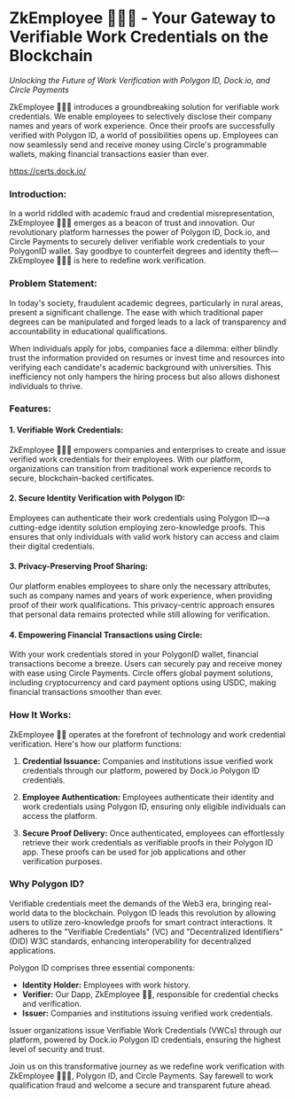 # ZkEmployee 👨🏻‍💻 - Your Gateway to Verifiable Work Credentials on the Blockchain

*Unlocking the Future of Work Verification with Polygon ID, Dock.io, and Circle Payments*

ZkEmployee 👨🏻‍💻 introduces a groundbreaking solution for verifiable work credentials. We enable employees to selectively disclose their company names and years of work experience. Once their proofs are successfully verified with Polygon ID, a world of possibilities opens up. Employees can now seamlessly send and receive money using Circle's programmable wallets, making financial transactions easier than ever.

https://certs.dock.io/

### Introduction:
In a world riddled with academic fraud and credential misrepresentation, ZkEmployee 👨🏻‍💻 emerges as a beacon of trust and innovation. Our revolutionary platform harnesses the power of Polygon ID, Dock.io, and Circle Payments to securely deliver verifiable work credentials to your PolygonID wallet. Say goodbye to counterfeit degrees and identity theft—ZkEmployee 👨🏻‍💻 is here to redefine work verification.

### Problem Statement:
In today's society, fraudulent academic degrees, particularly in rural areas, present a significant challenge. The ease with which traditional paper degrees can be manipulated and forged leads to a lack of transparency and accountability in educational qualifications.

When individuals apply for jobs, companies face a dilemma: either blindly trust the information provided on resumes or invest time and resources into verifying each candidate's academic background with universities. This inefficiency not only hampers the hiring process but also allows dishonest individuals to thrive.

### Features:
#### 1. Verifiable Work Credentials:
ZkEmployee 👨🏻‍💻 empowers companies and enterprises to create and issue verified work credentials for their employees. With our platform, organizations can transition from traditional work experience records to secure, blockchain-backed certificates.

#### 2. Secure Identity Verification with Polygon ID:
Employees can authenticate their work credentials using Polygon ID—a cutting-edge identity solution employing zero-knowledge proofs. This ensures that only individuals with valid work history can access and claim their digital credentials.

#### 3. Privacy-Preserving Proof Sharing:
Our platform enables employees to share only the necessary attributes, such as company names and years of work experience, when providing proof of their work qualifications. This privacy-centric approach ensures that personal data remains protected while still allowing for verification.

#### 4. Empowering Financial Transactions using Circle:
With your work credentials stored in your PolygonID wallet, financial transactions become a breeze. Users can securely pay and receive money with ease using Circle Payments. Circle offers global payment solutions, including cryptocurrency and card payment options using USDC, making financial transactions smoother than ever.

### How It Works:
ZkEmployee 👨🏏 operates at the forefront of technology and work credential verification. Here's how our platform functions:

1. **Credential Issuance:** Companies and institutions issue verified work credentials through our platform, powered by Dock.io Polygon ID credentials.

2. **Employee Authentication:** Employees authenticate their identity and work credentials using Polygon ID, ensuring only eligible individuals can access the platform.

3. **Secure Proof Delivery:** Once authenticated, employees can effortlessly retrieve their work credentials as verifiable proofs in their Polygon ID app. These proofs can be used for job applications and other verification purposes.

### Why Polygon ID?
Verifiable credentials meet the demands of the Web3 era, bringing real-world data to the blockchain. Polygon ID leads this revolution by allowing users to utilize zero-knowledge proofs for smart contract interactions. It adheres to the "Verifiable Credentials" (VC) and "Decentralized Identifiers" (DID) W3C standards, enhancing interoperability for decentralized applications.

Polygon ID comprises three essential components:
- **Identity Holder:** Employees with work history.
- **Verifier:** Our Dapp, ZkEmployee 👨🏏, responsible for credential checks and verification.
- **Issuer:** Companies and institutions issuing verified work credentials.

Issuer organizations issue Verifiable Work Credentials (VWCs) through our platform, powered by Dock.io Polygon ID credentials, ensuring the highest level of security and trust.

Join us on this transformative journey as we redefine work verification with ZkEmployee 👨🏻‍💻, Polygon ID, and Circle Payments. Say farewell to work qualification fraud and welcome a secure and transparent future ahead.
